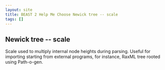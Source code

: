 ```yaml
---
layout: site
title: BEAST 2 Help Me Choose Newick tree -- scale
tags: []
---
```


## Newick tree -- scale

Scale used to multiply internal node heights during parsing. 
Useful for importing starting from external programs, for instance, RaxML tree rooted using Path-o-gen.
